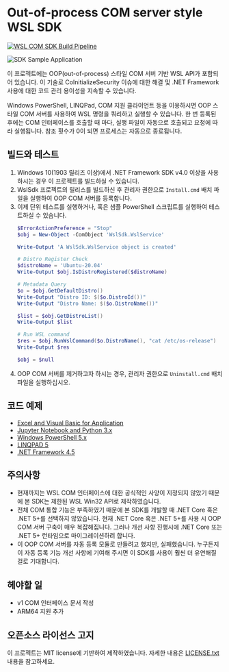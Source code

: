# Out-of-process COM server style WSL SDK

[![WSL COM SDK Build Pipeline](https://github.com/wslhub/wsl-sdk-com/actions/workflows/wsl-sdk-com-build.yml/badge.svg)](https://github.com/wslhub/wsl-sdk-com/actions/workflows/wsl-sdk-com-build.yml)

![SDK Sample Application](assets/images/wslsdk-sample-winforms-2.png)

이 프로젝트에는 OOP(out-of-process) 스타일 COM 서버 기반 WSL API가 포함되어 있습니다. 이 기술로 CoInitializeSecurity 이슈에 대한 해결 및 .NET Framework 사용에 대한 코드 관리 용이성을 지속할 수 있습니다.

Windows PowerShell, LINQPad, COM 지원 클라이언트 등을 이용하시면 OOP 스타일 COM 서버를 사용하여 WSL 명령을 쿼리하고 실행할 수 있습니다. 한 번 등록된 후에는 COM 인터페이스를 호출할 때 마다, 실행 파일이 자동으로 호출되고 요청에 따라 실행됩니다. 참조 횟수가 0이 되면 프로세스는 자동으로 종료됩니다.

## 빌드와 테스트

1. Windows 10(1903 릴리즈 이상)에서 .NET Framework SDK v4.0 이상을 사용하시는 경우 이 프로젝트를 빌드하실 수 있습니다.
1. WslSdk 프로젝트의 릴리스를 빌드하신 후 관리자 권한으로 `Install.cmd` 배치 파일을 실행하여 OOP COM 서버를 등록합니다.
1. 이제 단위 테스트를 실행하거나, 혹은 샘플 PowerShell 스크립트를 실행하여 테스트하실 수 있습니다.
   ```powershell
   $ErrorActionPreference = "Stop"
   $obj = New-Object -ComObject 'WslSdk.WslService'

   Write-Output 'A WslSdk.WslService object is created'

   # Distro Register Check
   $distroName = 'Ubuntu-20.04'
   Write-Output $obj.IsDistroRegistered($distroName)

   # Metadata Query
   $o = $obj.GetDefaultDistro()
   Write-Output "Distro ID: $($o.DistroId())"
   Write-Output "Distro Name: $($o.DistroName())"

   $list = $obj.GetDistroList()
   Write-Output $list

   # Run WSL command
   $res = $obj.RunWslCommand($o.DistroName(), "cat /etc/os-release")
   Write-Output $res

   $obj = $null
   ```
1. OOP COM 서버를 제거하고자 하시는 경우, 관리자 권한으로 `Uninstall.cmd` 배치 파일을 실행하십시오.

## 코드 예제

- [Excel and Visual Basic for Application](sample/Excel/WslSdkSample.xlsb)
- [Jupyter Notebook and Python 3.x](sample/JupyterNotebook/Sample.ipynb)
- [Windows PowerShell 5.x](sample/PowerShell/Sample.ps1)
- [LINQPAD 5](sample/LinqPad5/)
- [.NET Framework 4.5](sample/NetFx4/)

## 주의사항

- 현재까지는 WSL COM 인터페이스에 대한 공식적인 사양이 지정되지 않았기 때문에 본 SDK는 제한된 WSL Win32 API로 제작하였습니다.
- 전체 COM 통합 기능은 부족하였기 때문에 본 SDK를 개발할 때 .NET Core 혹은 .NET 5+를 선택하지 않았습니다. 현재 .NET Core 혹은 .NET 5+를 사용 시 OOP COM 서버 구축이 매우 복잡해집니다. 그러나 개선 사항 진행시에 .NET Core 또는 .NET 5+ 런타임으로 마이그레이션하려 합니다.
- 이 OOP COM 서버를 자동 등록 모듈로 만들려고 했지만, 실패했습니다. 누구든지 이 자동 등록 기능 개선 사항에 기여해 주시면 이 SDK를 사용이 훨씬 더 유연해질 걸로 기대합니다.

## 헤야할 일

- v1 COM 인터페이스 문서 작성
- ARM64 지원 추가

## 오픈소스 라이선스 고지

이 프로젝트는 MIT license에 기반하여 제작하였습니다. 자세한 내용은 [LICENSE.txt](LICENSE.txt) 내용을 참고하세요.
